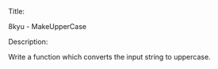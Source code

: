 Title:

8kyu - MakeUpperCase

Description:

Write a function which converts the input string to uppercase.
